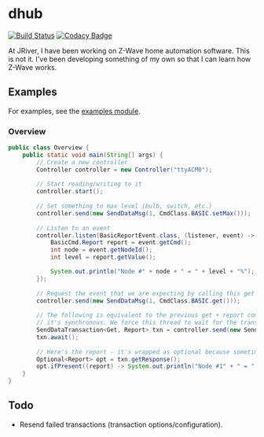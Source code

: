 # dhub 

[![Build Status](https://travis-ci.com/thekeenant/dhub.svg?token=JyCLGy14nEunKyYpGw9c&branch=master)](https://travis-ci.com/thekeenant/dhub)
[![Codacy Badge](https://api.codacy.com/project/badge/Grade/e18343861f5541beb53c66314038efc0)](https://www.codacy.com?utm_source=github.com&amp;utm_medium=referral&amp;utm_content=thekeenant/dhub&amp;utm_campaign=Badge_Grade)

At JRiver, I have been working on Z-Wave home automation software. This is not it. I've been developing something of my own so that I can learn how Z-Wave works.

## Examples
For examples, see the [examples module](https://github.com/thekeenant/dhub/tree/master/examples/src/main/java/com/keenant/dhub/examples).

### Overview

```java
public class Overview {
    public static void main(String[] args) {
        // Create a new controller
        Controller controller = new Controller("ttyACM0");
        
        // Start reading/writing to it
        controller.start();
        
        // Set something to max level (bulb, switch, etc.)
        controller.send(new SendDataMsg(1, CmdClass.BASIC.setMax()));
        
        // Listen to an event
        controller.listen(BasicReportEvent.class, (listener, event) -> {
            BasicCmd.Report report = event.getCmd();
            int node = event.getNodeId();
            int level = report.getValue();

            System.out.println("Node #" + node + " = " + level + "%");
        });
        
        // Request the event that we are expecting by calling this get command
        controller.send(new SendDataMsg(1, CmdClass.BASIC.get()));
 
        // The following is equivalent to the previous get + report combination, but
        // it's synchronous. We force this thread to wait for the transaction to finish.
        SendDataTransaction<Get, Report> txn = controller.send(new SendDataMsg<>(1, CmdClass.BASIC.get()));
        txn.await();
        
        // Here's the report - it's wrapped as optional because sometimes transactions fail...
        Optional<Report> opt = txn.getResponse();
        opt.ifPresent((report) -> System.out.println("Node #1" + " = " + report.getValue() + "%"));
    }
}
```

## Todo
* Resend failed transactions (transaction options/configuration).
